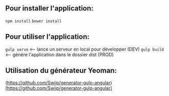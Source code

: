 

## Pour installer l'application:
`npm install`
`bower install`

## Pour utiliser l'application:
`gulp serve` <-- lance un serveur en local pour développer (DEV)
`gulp build` <-- génére l'application dans le dossier dist (PROD)


## Utilisation du générateur Yeoman:
(https://github.com/Swiip/generator-gulp-angular)[https://github.com/Swiip/generator-gulp-angular]